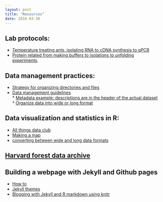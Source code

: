 ```yaml
---
layout: post
title: "Resources"
date: 2016-03-30
---
```



## Lab protocols:    

* <a href="https://github.com/adnguyen/Dissertation_temperature_adaptation_ants/blob/master/ANBE_protocols.md">Temperature treating ants, isolating RNA to cDNA synthesis to qPCR</a>       
* <a href="https://github.com/adnguyen/2016_Protein_stability_evolution/blob/master/Protocols/Protocols.md">Protein related from making buffers to isolations to unfolding experiments</a>.      
 

## Data management practices:      

* <a href="http://journals.plos.org/ploscompbiol/article?id=10.1371/journal.pcbi.1000424">Strategy for organizing directories and files</a>     
* <a href="http://journals.plos.org/ploscompbiol/article?id=10.1371/journal.pcbi.1004525">Data management guidelines</a>      
		* <a href="https://github.com/adnguyen/adnguyen.github.io/blob/master/assets/Metadata_example.csv">Metadata example: descriptions are in the header of the actual dataset</a>    
		* <a href="https://en.wikipedia.org/wiki/Wide_and_narrow_data">Organize data into wide or long format</a>     
		


## Data visualization and statistics in R:     

* <a href="https://github.com/adnguyen/atd">All things data club</a>      
* <a href="http://adnguyen.github.io/blog/2015/10/07/makingmaps">Making a map</a>    
* <a href="http://www.cookbook-r.com/Manipulating_data/Converting_data_between_wide_and_long_format/">converting between wide and long data formats</a>      

## <a href="http://harvardforest.fas.harvard.edu/harvard-forest-data-archive">Harvard forest data archive</a>

## Building a webpage with Jekyll and Github pages      
* <a href="https://www.smashingmagazine.com/2014/08/build-blog-jekyll-github-pages/">How to</a>     
* <a href="http://jekyllthemes.org/">Jekyll themes</a>  
* <a href="http://brooksandrew.github.io/simpleblog/articles/blogging-with-r-markdown-and-jekyll-using-knitr/">Blogging with Jekyll and R markdown using knitr</a>   